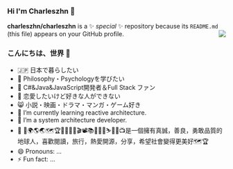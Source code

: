 ### Hi I'm Charleszhn 👋

<!--🚀🌍🌎🌏🗺🏆🎈🎆🎇🎥🎬📽📚📜📡🌟⛷📝📓📺是一個擁有真誠，善良，勇敢品質的地球人，喜歡閱讀，旅行，熱愛開源，分享，希望社會變得更美好🗺🏆 
- 🔭 I’m currently working on design life 
-->
**charleszhn/charleszhn** is a ✨ _special_ ✨ repository because its `README.md` (this file) appears on your GitHub profile.
<img align="right" src="https://github-readme-stats.vercel.app/api?username=charleszhn&show_icons=true&hide_title=true&hide_border=true&locale=ja&hide=contribs&icon_color=CE1D2D&text_color=718096&bg_color=00000000&line_height=45" />

### こんにちは、世界 👋

- 🇯🇵 日本で暮らしたい
- 🎨 Philosophy・Psychologyを学びたい
- 📱  C#&Java&JavaScript開発者＆Full Stack ファン
- 🙍  恋愛したいけど好きな人ができない
- 😸 小説・映画・ドラマ・マンガ・ゲーム好き
- 🌱 I’m currently learning reactive architecture.
- 🖖 I’m a system architecture developer.
- 💬 🚀🌍🌎🌏🗺🏆🎈🎆🎇🎥🎬📽📚📜📡🌟⛷📝📓📺是一個擁有真誠，善良，勇敢品質的地球人，喜歡閱讀，旅行，熱愛開源，分享，希望社會變得更美好🗺🏆
- 😄 Pronouns: ...
- ⚡ Fun fact: ...

